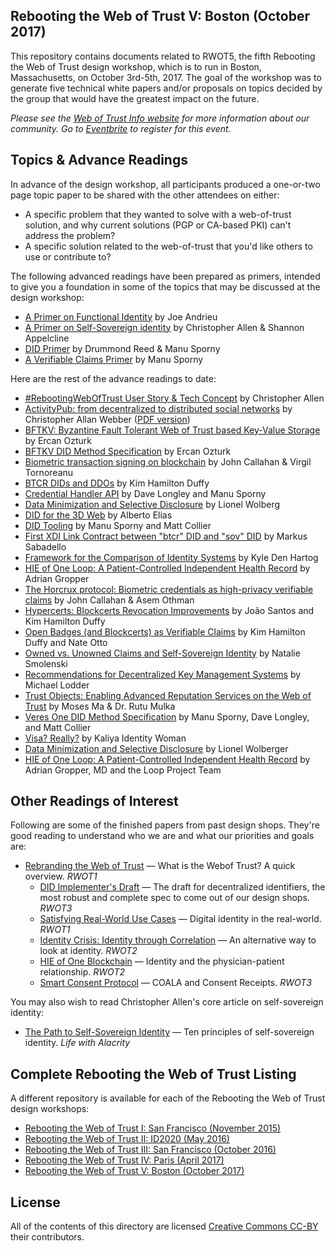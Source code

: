 ## Rebooting the Web of Trust V: Boston (October 2017)

This repository contains documents related to RWOT5, the fifth Rebooting the Web of Trust design workshop, which is to run in Boston, Massachusetts, on October 3rd-5th, 2017. The goal of the workshop was to generate five technical white papers and/or proposals on topics decided by the group that would have the greatest impact on the future.

_Please see the [Web of Trust Info website](http://www.weboftrust.info/) for more information about our community. Go to [Eventbrite](https://www.eventbrite.com/e/rebootingweboftrust-design-workshop-v-fall-2017-in-boston-area-usa-tickets-34984665075) to register for this event._

##  Topics & Advance Readings

In advance of the design workshop, all participants produced a one-or-two page topic paper to be shared with the other attendees on either:

* A specific problem that they wanted to solve with a web-of-trust solution, and why current solutions (PGP or CA-based PKI) can't address the problem?
* A specific solution related to the web-of-trust that you'd like others to use or contribute to?

The following advanced readings have been prepared as primers, intended to give you a foundation in some of the topics that may be discussed at the design workshop:

* [A Primer on Functional Identity](topics-and-advance-readings/functional-identity-primer.md) by Joe Andrieu
* [A Primer on Self-Sovereign identity](topics-and-advance-readings/self-sovereign-identity-primer.md) by Christopher Allen & Shannon Appelcline
* [DID Primer](topics-and-advance-readings/did-primer.md) by Drummond Reed & Manu Sporny
* [A Verifiable Claims Primer](topics-and-advance-readings/verifiable-claims-primer.md) by Manu Sporny

Here are the rest of the advance readings to date:

* [#RebootingWebOfTrust User Story & Tech Concept](topics-and-advance-readings/RWOT-User-Story.md) by Christopher Allen
* [ActivityPub: from decentralized to distributed social networks](topics-and-advance-readings/activitypub-decentralized-distributed.md) by Christopher Allan Webber ([PDF version](https://gitlab.com/dustyweb/talks/blob/master/activitypub/rwot/even_more_distributed_activitypub.pdf))
* [BFTKV: Byzantine Fault Tolerant Web of Trust based Key-Value Storage](topics-and-advance-readings/byzantine-fault-tolerant-web-of-trust-based-key-value-storage.md) by Ercan Ozturk
* [BFTKV DID Method Specification](topics-and-advance-readings/BFTKV-DID-Method-Specification.pdf) by Ercan Ozturk
* [Biometric transaction signing on blockchain](topics-and-advance-readings/Biometric-transaction-signing-on-blockchain.md) by John Callahan & Virgil Tornoreanu
* [BTCR DIDs and DDOs](topics-and-advance-readings/btcr-dids-ddos.md) by Kim Hamilton Duffy
* [Credential Handler API](topics-and-advance-readings/credential-handler-api.md) by Dave Longley and Manu Sporny
* [Data Minimization and Selective Disclosure](topics-and-advance-readings/Data-minimization-and-selective-disclosure.md) by Lionel Wolberg
* [DID for the 3D Web](topics-and-advance-readings/did-3d-web.md) by Alberto Elias
* [DID Tooling](topics-and-advance-readings/did-tooling.md) by Manu Sporny and Matt Collier
* [First XDI Link Contract between "btcr" DID and "sov" DID](topics-and-advance-readings/first-xdi-link-contract-between-btcr-did-and-sov-did.md) by Markus Sabadello
* [Framework for the Comparison of Identity Systems](topics-and-advance-readings/Framework-for-Comparison-of-Identity-Systems.md) by Kyle Den Hartog
* [HIE of One Loop: A Patient-Controlled Independent Health Record](topics-and-advance-readings/Loop-white-paper.pdf) by Adrian Gropper
* [The Horcrux protocol: Biometric credentials as high-privacy verifiable claims](topics-and-advance-readings/Biometric-credentials-as-high-privacy-verifiable-claims.md) by John Callahan & Asem Othman
* [Hypercerts: Blockcerts Revocation Improvements](topics-and-advance-readings/hypercerts-blockcerts_revocation.md) by João Santos and Kim Hamilton Duffy
* [Open Badges (and Blockcerts) as Verifiable Claims](topics-and-advance-readings/open-badges-as-verifiable-claims.md) by Kim Hamilton Duffy and Nate Otto
* [Owned vs. Unowned Claims and Self-Sovereign Identity](topics-and-advance-readings/owned-vs-unowned-claims-and-ssi.md) by Natalie Smolenski
* [Recommendations for Decentralized Key Management Systems](topics-and-advance-readings/dkms-recommendations.md) by Michael Lodder
* [Trust Objects: Enabling Advanced Reputation Services on the Web of Trust](topics-and-advance-readings/trust-objects-rough-draft.pdf) by Moses Ma & Dr. Rutu Mulka
* [Veres One DID Method Specification](topics-and-advance-readings/veres-one-did-method.md) by Manu Sporny, Dave Longley, and Matt Collier
* [Visa? Really?](topics-and-advance-readings/Visa-Really.md) by Kaliya Identity Woman
* [Data Minimization and Selective Disclosure](topics-and-advance-readings/Data-minimization-and-selective-disclosure.md) by Lionel Wolberger
* [HIE of One Loop: A Patient-Controlled Independent Health Record](topics-and-advance-readings/Loop-white-paper.pdf) by Adrian Gropper, MD and the Loop Project Team

## Other Readings of Interest

Following are some of the finished papers from past design shops. They're good reading to understand who we are and what our priorities and goals are:

* [Rebranding the Web of Trust](https://github.com/WebOfTrustInfo/rebooting-the-web-of-trust/blob/master/final-documents/rebranding-web-of-trust.pdf) — What is the Webof Trust? A quick overview. _RWOT1_
   * [DID Implementer's Draft](https://github.com/WebOfTrustInfo/rebooting-the-web-of-trust-fall2016/blob/master/final-documents/did-implementer-draft-10.pdf) — The draft for decentralized identifiers, the most robust and complete spec to come out of our design shops. _RWOT3_
   * [Satisfying Real-World Use Cases](https://github.com/WebOfTrustInfo/rebooting-the-web-of-trust/blob/master/final-documents/satisfying-real-world-use-cases.pdf) — Digital identity in the real-world. _RWOT1_
   * [Identity Crisis: Identity through Correlation](https://github.com/WebOfTrustInfo/ID2020DesignWorkshop/blob/master/final-documents/identity-crisis.pdf) — An alternative way to look at identity. _RWOT2_
   * [HIE of One Blockchain](https://github.com/WebOfTrustInfo/ID2020DesignWorkshop/blob/master/final-documents/physician-patient-relationship.pdf) — Identity and the physician-patient relationship. _RWOT2_
   * [Smart Consent Protocol](https://github.com/WebOfTrustInfo/rebooting-the-web-of-trust-fall2016/blob/master/final-documents/smart-consent-protocol.pdf) — COALA and Consent Receipts. _RWOT3_

You may also wish to read Christopher Allen's core article on self-sovereign identity:

* [The Path to Self-Sovereign Identity](http://www.lifewithalacrity.com/2016/04/the-path-to-self-soverereign-identity.html) — Ten principles of self-sovereign identity. _Life with Alacrity_

## Complete Rebooting the Web of Trust Listing

A different repository is available for each of the Rebooting the Web of Trust design workshops:

* [Rebooting the Web of Trust I: San Francisco (November 2015)](https://github.com/WebOfTrustInfo/rebooting-the-web-of-trust)
* [Rebooting the Web of Trust II: ID2020 (May 2016)](https://github.com/WebOfTrustInfo/ID2020DesignWorkshop)
* [Rebooting the Web of Trust III: San Francisco (October 2016)](https://github.com/WebOfTrustInfo/rebooting-the-web-of-trust-fall2016)
* [Rebooting the Web of Trust IV: Paris (April 2017)](https://github.com/WebOfTrustInfo/rebooting-the-web-of-trust-spring2017)
* [Rebooting the Web of Trust V: Boston (October 2017)](https://github.com/WebOfTrustInfo/rebooting-the-web-of-trust-fall2017)

## License

All of the contents of this directory are licensed [Creative Commons CC-BY](https://github.com/WebOfTrustInfo/rebooting-the-web-of-trust/blob/master/final-documents/LICENSE-CC-BY-4.0.md) their contributors.
